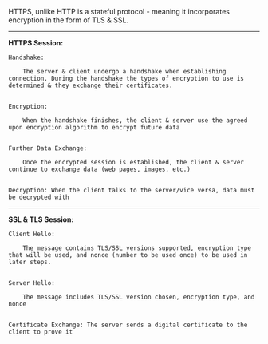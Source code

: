 

HTTPS, unlike HTTP is a stateful protocol - meaning it incorporates encryption in the form of TLS & SSL. 

-----------------------------------------


**HTTPS Session:** 

	Handshake:

		The server & client undergo a handshake when establishing connection. During the handshake the types of encryption to use is determined & they exchange their certificates. 


	Encryption: 
		
		When the handshake finishes, the client & server use the agreed upon encryption algorithm to encrypt future data


	Further Data Exchange: 
		
		Once the encrypted session is established, the client & server continue to exchange data (web pages, images, etc.)


	Decryption: When the client talks to the server/vice versa, data must be decrypted with 

-----------------------------------------

**SSL & TLS Session:** 

	Client Hello: 
	
		The message contains TLS/SSL versions supported, encryption type that will be used, and nonce (number to be used once) to be used in later steps. 


	Server Hello: 
	
		The message includes TLS/SSL version chosen, encryption type, and nonce

	
	Certificate Exchange: The server sends a digital certificate to the client to prove it 


